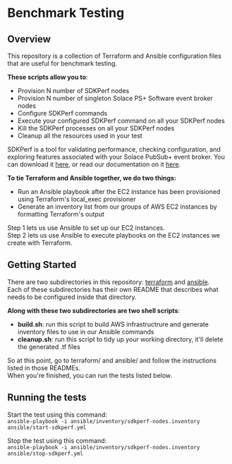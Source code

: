 # Benchmark Testing

## Overview

This repository is a collection of Terraform and Ansible configuration files that are useful for benchmark testing.

**These scripts allow you to**:

- Provision N number of SDKPerf nodes
- Provision N number of singleton Solace PS+ Software event broker nodes
- Configure SDKPerf commands
- Execute your configured SDKPerf command on all your SDKPerf nodes
- Kill the SDKPerf processes on all your SDKPerf nodes
- Cleanup all the resources used in your test

SDKPerf is a tool for validating performance, checking configuration, and exploring features associated with your Solace PubSub+ event broker. You can download it [here](https://solace.com/downloads/#other-software), or read our documentation on it [here](https://docs.solace.com/SDKPerf/SDKPerf.htm#contentBody).

**To tie Terraform and Ansible together, we do two things:**

- Run an Ansible playbook after the EC2 instance has been provisioned using Terraform's local_exec provisioner
- Generate an inventory list from our groups of AWS EC2 instances by formatting Terraform's output

Step 1 lets us use Ansible to set up our EC2 instances.  
Step 2 lets us use Ansible to execute playbooks on the EC2 instances we create with Terraform.

## Getting Started

There are two subdirectories in this repository: [terraform](/terraform) and [ansible](/ansible).  
Each of these subdirectories has their own README that describes what needs to be configured inside that directory.

**Along with these two subdirectories are two shell scripts**:

- **build.sh**: run this script to build AWS infrastructrure and generate inventory files to use in our Ansible commands
- **cleanup.sh**: run this script to tidy up your working directory, it'll delete the generated .tf files

So at this point, go to terraform/ and ansible/ and follow the instructions listed in those READMEs.  
When you're finished, you can run the tests listed below.

## Running the tests

Start the test using this command:  
`ansible-playbook -i ansible/inventory/sdkperf-nodes.inventory ansible/start-sdkperf.yml`

Stop the test using this command:  
`ansible-playbook -i ansible/inventory/sdkperf-nodes.inventory ansible/stop-sdkperf.yml`
